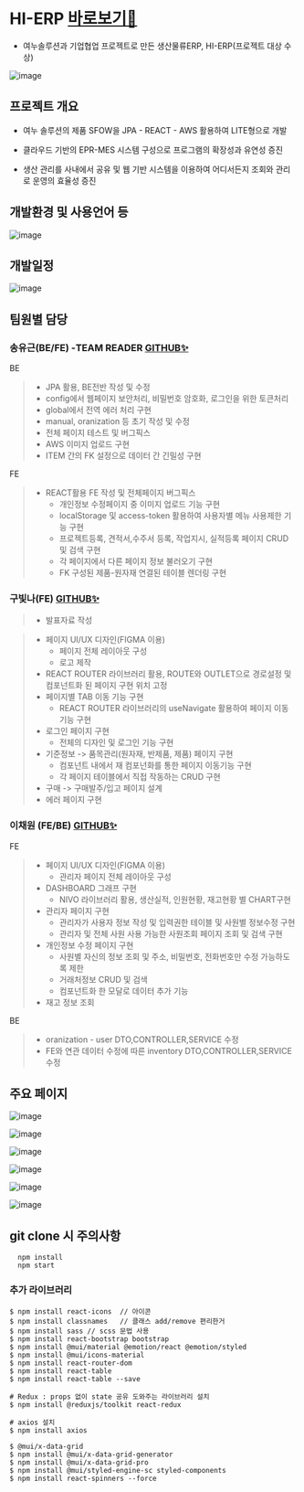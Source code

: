 # HI-ERP [바로보기🚀](https://last3.store)
- 여누솔루션과 기업협업 프로젝트로 만든 생산물류ERP, HI-ERP(프로젝트 대상 수상)

![image](https://github.com/Final-Project-Yeonoo/FrontEnd/assets/126743165/21bacf67-a057-430a-892e-4f78257c041c)

## 프로젝트 개요

- 여누 솔루션의 제품 SFOW을 JPA - REACT - AWS 활용하여 LITE형으로 개발

- 클라우드 기반의 EPR-MES 시스템 구성으로 프로그램의 확장성과 유연성 증진

- 생산 관리를 사내에서 공유 및 웹 기반 시스템을 이용하여 어디서든지 조회와 관리로 운영의 효율성 증진

## 개발환경 및 사용언어 등

![image](https://github.com/Final-Project-Yeonoo/FrontEnd/assets/126743165/9af9ae2e-d19f-4e31-b368-1344ef94eb5d)

## 개발일정

![image](https://github.com/Final-Project-Yeonoo/FrontEnd/assets/126743165/1f994a60-f350-4998-9cd8-9bfc1cfcfd73)



## 팀원별 담당

### 송유근(BE/FE) -TEAM READER [GITHUB:sparkles:](https://github.com/golddrone7)

BE 
> - JPA 활용, BE전반 작성 및 수정
> - config에서 웹페이지 보안처리, 비밀번호 암호화, 로그인을 위한 토큰처리
> - global에서 전역 에러 처리 구현
> - manual, oranization 등 초기 작성 및 수정  
> - 전체 페이지 테스트 및 버그픽스
> - AWS 이미지 업로드 구현
> - ITEM 간의 FK 설정으로 데이터 간 긴밀성 구현

FE
> - REACT활용 FE 작성 및 전체페이지 버그픽스
>   - 개인정보 수정페이지 중 이미지 업로드 기능 구현
>   - localStorage 및 access-token 활용하여 사용자별 메뉴 사용제한 기능 구현
>   - 프로젝트등록, 견적서,수주서 등록, 작업지시, 실적등록 페이지 CRUD 및 검색 구현
>   - 각 페이지에서 다른 페이지 정보 불러오기 구현
>   - FK 구성된 제품-원자재 연결된 테이블 렌더링 구현

        
### 구빛나(FE) [GITHUB:sparkles:](https://github.com/starirene9)
> - 발표자료 작성

> - 페이지 UI/UX 디자인(FIGMA 이용)
>   - 페이지 전체 레이아웃 구성
>   - 로고 제작
> - REACT ROUTER 라이브러리 활용, ROUTE와 OUTLET으로 경로설정 및 컴포넌트화 된 페이지 구현 위치 고정
> - 페이지별 TAB 이동 기능 구현
>   - REACT ROUTER 라이브러리의 useNavigate 활용하여 페이지 이동 기능 구현
> - 로그인 페이지 구현
>   - 전체의 디자인 및 로그인 기능 구현 
> - 기준정보 -> 품목관리(원자재, 반제품, 제품) 페이지 구현
>   - 컴포넌트 내에서 재 컴포넌화를 통한 페이지 이동기능 구현
>   - 각 페이지 테이블에서 직접 작동하는 CRUD 구현
> - 구매 -> 구매발주/입고 페이지 설계
> - 에러 페이지 구현

### 이채원 (FE/BE) [GITHUB:sparkles:](https://github.com/WONI2)
FE
> - 페이지 UI/UX 디자인(FIGMA 이용)
>   - 관리자 페이지 전체 레이아웃 구성
> - DASHBOARD 그래프 구현
>   - NIVO 라이브러리 활용, 생산실적, 인원현황, 재고현황 별 CHART구현
> - 관리자 페이지 구현
>   - 관리자가 사용자 정보 작성 및 입력권한 테이블 및 사원별 정보수정 구현  
>   - 관리자 및 전체 사원 사용 가능한 사원조회 페이지 조회 및 검색 구현
> - 개인정보 수정 페이지 구현
>   - 사원별 자신의 정보 조회 및 주소, 비밀번호, 전화번호만 수정 가능하도록 제한 
>   - 거래처정보 CRUD 및 검색
>   - 컴포넌트화 한 모달로 데이터 추가 기능 
> - 재고 정보 조회
   
BE
> - oranization - user DTO,CONTROLLER,SERVICE 수정
> - FE와 연관 데이터 수정에 따른 inventory DTO,CONTROLLER,SERVICE 수정 

## 주요 페이지

![image](https://github.com/Final-Project-Yeonoo/FrontEnd/assets/126743165/01c3697d-7e18-4a5b-b884-1f91ee7259ca)

![image](https://github.com/Final-Project-Yeonoo/FrontEnd/assets/126743165/75bad444-576a-45a8-b81a-2ecc59ea4de2)

![image](https://github.com/Final-Project-Yeonoo/FrontEnd/assets/126743165/5d48bcc5-41a0-4cf3-a3da-9dc0f9ce68f1)

![image](https://github.com/Final-Project-Yeonoo/FrontEnd/assets/126743165/45029482-0cf5-4a3c-9065-5b2d1cb8ca9a)

![image](https://github.com/Final-Project-Yeonoo/FrontEnd/assets/126743165/ef92d3e7-dc74-43d7-a807-00b14937c9c6)

![image](https://github.com/Final-Project-Yeonoo/FrontEnd/assets/126743165/e42d4ef0-9281-4df5-b20b-82e88be57475)




## git clone 시 주의사항 
``` 
  npm install
  npm start 
```

### 추가 라이브러리 
```
$ npm install react-icons  // 아이콘
$ npm install classnames   // 클래스 add/remove 편리한거
$ npm install sass // scss 문법 사용
$ npm install react-bootstrap bootstrap
$ npm install @mui/material @emotion/react @emotion/styled
$ npm install @mui/icons-material
$ npm install react-router-dom
$ npm install react-table
$ npm install react-table --save

# Redux : props 없이 state 공유 도와주는 라이브러리 설치 
$ npm install @reduxjs/toolkit react-redux

# axios 설치
$ npm install axios

$ @mui/x-data-grid
$ npm install @mui/x-data-grid-generator
$ npm install @mui/x-data-grid-pro
$ npm install @mui/styled-engine-sc styled-components 
$ npm install react-spinners --force

```

